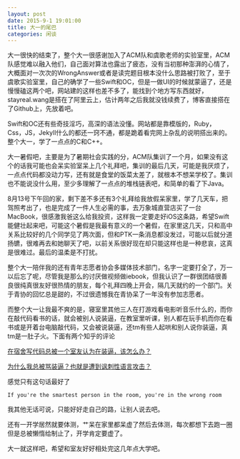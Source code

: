 ```yaml
---
layout: post
date: 2015-9-1 19:01:00
title: 大一的尾巴
categories: 闲谈
---
```

大一很快的结束了，整个大一很感谢加入了ACM队和虞歌老师的实验室里，ACM队感觉难以融入他们，自己面对算法也露出了疲态，没有当初那种澎湃的心情了，大概面对一次次的WrongAnswer或者是读完题目根本没什么思路被打败了，至于虞歌实验室里，自己的确学了一些Swift和OC，但是一做UI的时候就蒙逼了，还是慢慢磕这两个吧，网站建的这样也差不多了，能找到个地方写东西就好，stayreal.wang是搭在了阿里云上，估计两年之后我就没钱续费了，博客直接搭在了Github上，先放着吧。

Swift和OC还有些奇技淫巧，高深的语法没懂。网站都是靠模版的，Ruby，Css，JS，Jekyll什么的都还一窍不通，都是跪着看完网上杂乱的说明搭出来的。整个大一，学了一点点的C和C++。

大一暑假吧，主要是为了暑期社会实践的分，ACM队集训了一个月，如果没有这个的话我可能也会呆实验室呆上几个礼拜吧，集训的最后几天，可能是我厌烦了，一点点代码都没动力写，还有就是食堂的饭菜太差了，就根本不想呆学校了。集训也不能说没什么用，至少多理解了一点点的堆栈链表吧，和简单的看了下Java。

8月13号下午回的家，剩下差不多还有3个礼拜给我放假呆家里，学了几天车，把驾照考出了，也是完成了一件人生必需的事，去万象城直营店买了一台MacBook，很感激我爸这么给我投资，这样我一定要走好iOS这条路，希望Swift能健壮起来吧，可能这个暑假是我最有意义的一个暑假，在家里这几天，只和高中关系比较好的几个同学见了两次面，但和PTK一条消息都没发过，可能以后就分道扬镳，很难再去和她聊天了吧，以前关系很好现在却只能这样也是一种悲哀，这真是很难过。最后的温柔是不打扰。

整个大一陪伴我的还有青年志愿者协会多媒体技术部门，名字一定要打全了，万一以后忘了呢，尽管我是那么的讨厌做视频做iebook，但我认识了一群很团结很善良很纯真很友好很热情的朋友，每个礼拜四晚上开会，隔几天就约的一个部门。关于青协的回忆总是甜的，不过很遗憾我在青协呆了一年没有参加志愿者。

而整个大一让我最不爽的是，寝室里其他三人在打游戏看电影听音乐什么的，而你在敲代码看书的话，就会被别人说装逼，在教室里听课，别人都在玩手机而你在看书或是开着台电脑敲代码，又会被说装逼，还tm有些人起哄和别人说你装逼，真tm是一肚子火。下面有两个知乎的评论

[在宿舍写代码总被一个室友认为在装逼，该怎么办？](http://www.zhihu.com/question/30362260)

[为什么我总被骂装逼？也就是遭到讽刺性语言攻击？](http://www.zhihu.com/question/22251192)

感觉只有这句话最好了

    If you're the smartest person in the room, you're in the wrong room

我其他无话可说，只能好好走自己的路，让别人说去吧。

还有一开学居然就要体测，艹呆在家里都呆虚了然后去体测，每次都想下去跑一圈但是总被懒惰给制止了，开学肯定要虚了。

大一就这样吧，希望和室友好好相处完这几年点大学吧。